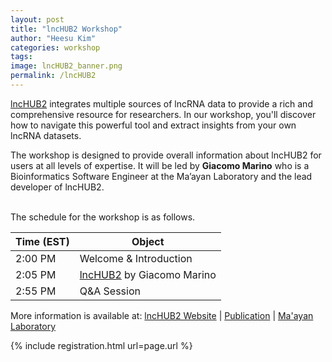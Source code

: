 ```yaml
---
layout: post
title: "lncHUB2 Workshop"
author: "Heesu Kim"
categories: workshop
tags: 
image: lncHUB2_banner.png
permalink: /lncHUB2
---
```



[lncHUB2](https://maayanlab.cloud/lncHUB2/) integrates multiple sources of lncRNA data to provide a rich and comprehensive resource for researchers. In our workshop, you'll discover how to navigate this powerful tool and extract insights from your own lncRNA datasets.

The workshop is designed to provide overall information about lncHUB2 for users at all levels of expertise. It will be led by **Giacomo Marino** who is a Bioinformatics Software Engineer at the Ma’ayan Laboratory and the lead developer of lncHUB2.


<br>The schedule for the workshop is as follows. <br>

Time (EST) | Object  
----- | ------------------
2:00 PM  | Welcome & Introduction
2:05 PM  | [lncHUB2](https://maayanlab.cloud/lncHUB2/) by Giacomo Marino
2:55 PM  | Q&A Session


More information is available at: [lncHUB2 Website](https://maayanlab.cloud/lncHUB2/) | [Publication](https://pubmed.ncbi.nlm.nih.gov/36869839/) | [Ma'ayan Laboratory](https://labs.icahn.mssm.edu/maayanlab/)

{% include registration.html url=page.url %}

